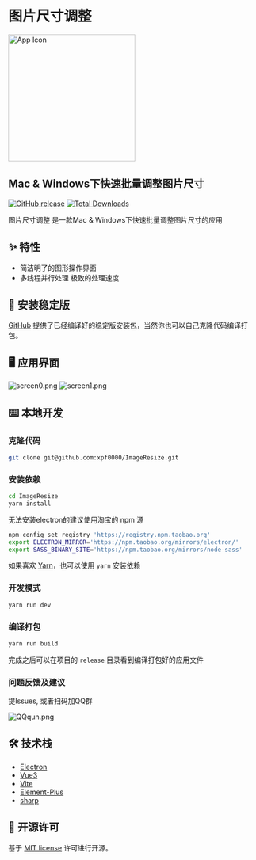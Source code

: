# 图片尺寸调整

<img src="http://mbimage.ybvips.com/electron/imageresize/256x256.png" width="256" alt="App Icon" />

## Mac & Windows下快速批量调整图片尺寸

[![GitHub release](https://img.shields.io/github/release/xpf0000/ImageResize.svg)](https://github.com/xpf0000/ImageResize/releases)  [![Total Downloads](https://img.shields.io/github/downloads/xpf0000/ImageResize/total.svg)](https://github.com/xpf0000/ImageResize/releases)

图片尺寸调整 是一款Mac & Windows下快速批量调整图片尺寸的应用 
## ✨ 特性

- 简洁明了的图形操作界面
- 多线程并行处理 极致的处理速度

## 💽 安装稳定版

[GitHub](https://github.com/xpf0000/ImageResize/releases) 提供了已经编译好的稳定版安装包，当然你也可以自己克隆代码编译打包。

## 🖥 应用界面

![screen0.png](http://mbimage.ybvips.com/electron/imageresize/screen0.png)
![screen1.png](http://mbimage.ybvips.com/electron/imageresize/screen1.png)

## ⌨️ 本地开发

### 克隆代码

```bash
git clone git@github.com:xpf0000/ImageResize.git
```

### 安装依赖

```bash
cd ImageResize
yarn install
```

无法安装electron的建议使用淘宝的 npm 源

```bash
npm config set registry 'https://registry.npm.taobao.org'
export ELECTRON_MIRROR='https://npm.taobao.org/mirrors/electron/'
export SASS_BINARY_SITE='https://npm.taobao.org/mirrors/node-sass'
```

如果喜欢 [Yarn](https://yarnpkg.com/)，也可以使用 `yarn` 安装依赖

### 开发模式

```bash
yarn run dev
```

### 编译打包

```bash
yarn run build
```

完成之后可以在项目的 `release` 目录看到编译打包好的应用文件

### 问题反馈及建议

提Issues, 或者扫码加QQ群

![QQqun.png](http://mbimage.ybvips.com/electron/imageresize/QQqun.png)

## 🛠 技术栈

- [Electron](https://electronjs.org/)
- [Vue3](https://vuejs.org/)
- [Vite](https://vitejs.cn/)
- [Element-Plus](https://element-plus.gitee.io/zh-CN/)
- [sharp](https://github.com/lovell/sharp)

## 📜 开源许可

基于 [MIT license](https://opensource.org/licenses/MIT) 许可进行开源。
